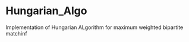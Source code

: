 Hungarian_Algo
======
Implementation of Hungarian ALgorithm for maximum weighted bipartite matchinf
